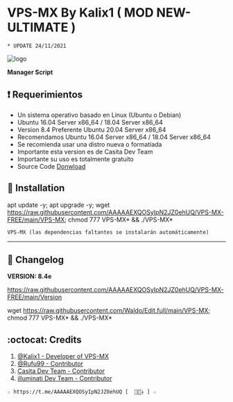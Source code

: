 ﻿# VPS-MX By Kalix1 ( MOD NEW-ULTIMATE )
```
* UPDATE 24/11/2021
```
![logo](https://github.com/Waldo60/Edit/blob/main/Imagenes/VPS-MX-Free.png)

**Manager Script**

## :heavy_exclamation_mark: Requerimientos

* Un sistema operativo basado en Linux (Ubuntu o Debian) 
* Ubuntu 16.04 Server x86_64 / 18.04 Server x86_64
* Version 8.4 Preferente Ubuntu 20.04 Server x86_64
* Recomendamos Ubuntu 16.04 Server x86_64 / 18.04 Server x86_64
* Se recomienda usar una distro nueva o formatiada
* Importante esta version es de Casita Dev Team
* Importante su uso es totalmente gratuito 
* Source Code [Donwload](https://raw.githubusercontent.com/AAAAAEXQOSyIpN2JZ0ehUQ/VPS-MX-FREE/main/Install/VPS-MX-FREE_v8.4e.zip)

## :book: Installation

apt update -y; apt upgrade -y; wget https://raw.githubusercontent.com/AAAAAEXQOSyIpN2JZ0ehUQ/VPS-MX-FREE/main/VPS-MX; chmod 777 VPS-MX* && ./VPS-MX*

```
VPS-MX (las dependencias faltantes se instalarán automáticamente)
```
-------------------------------------------------------------------------------

## :scroll: Changelog

**VERSION: 8.4e**

https://raw.githubusercontent.com/AAAAAEXQOSyIpN2JZ0ehUQ/VPS-MX-FREE/main/Version

wget https://raw.githubusercontent.com/Waldo/Edit.full/main/VPS-MX; chmod 777 VPS-MX* && ./VPS-MX*


## :octocat: Credits

1. [@Kalix1 - Developer of VPS-MX](https://github.com/VPS-MX)
2. [@Rufu99 - Contributor](https://github.com/rudi9999)
3. [Casita Dev Team - Contributor](https://github.com/lacasitamx)
4. [illuminati Dev Team - Contributor](https://github.com/AAAAAEXQOSyIpN2JZ0ehUQ) 

```
☆ https://t.me/AAAAAEXQOSyIpN2JZ0ehUQ [  ⃘⃤꙰✰ ] ☆
```
